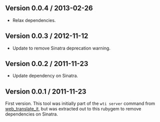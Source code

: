 ## Version 0.0.4 / 2013-02-26

* Relax dependencies.

## Version 0.0.3 / 2012-11-12

* Update to remove Sinatra deprecation warning.

## Version 0.0.2 / 2011-11-23

* Update dependency on Sinatra.

## Version 0.0.1 / 2011-11-23

First version. This tool was initially part of the `wti server` command from [web_translate_it](https://github.com/AtelierConvivialite/webtranslateit), but was extracted out to this rubygem to remove dependencies on Sinatra.